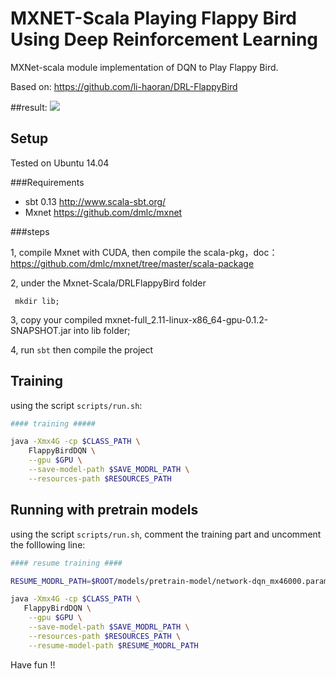 # MXNET-Scala Playing Flappy Bird Using Deep Reinforcement Learning
MXNet-scala module implementation of DQN to Play Flappy Bird.

Based on: https://github.com/li-haoran/DRL-FlappyBird

##result:
<img src="./results/optimised.gif"/>

## Setup
Tested on Ubuntu 14.04

###Requirements

* sbt 0.13 http://www.scala-sbt.org/
* Mxnet https://github.com/dmlc/mxnet

###steps

1, compile Mxnet with CUDA, then compile the scala-pkg，doc： https://github.com/dmlc/mxnet/tree/master/scala-package

2, under the Mxnet-Scala/DRLFlappyBird folder 
```bah
 mkdir lib;
```
3, copy your compiled mxnet-full_2.11-linux-x86_64-gpu-0.1.2-SNAPSHOT.jar into lib folder;

4, run `sbt` then compile the project


## Training
using the script `scripts/run.sh`:

```bash
#### training #####

java -Xmx4G -cp $CLASS_PATH \
	FlappyBirdDQN \
	--gpu $GPU \
	--save-model-path $SAVE_MODRL_PATH \
	--resources-path $RESOURCES_PATH
```

## Running with pretrain models
using the script `scripts/run.sh`, comment the training part and uncomment the folllowing line:

```bash
#### resume training ####

RESUME_MODRL_PATH=$ROOT/models/pretrain-model/network-dqn_mx46000.params

java -Xmx4G -cp $CLASS_PATH \
   FlappyBirdDQN \
  	--gpu $GPU \
  	--save-model-path $SAVE_MODRL_PATH \
  	--resources-path $RESOURCES_PATH \
  	--resume-model-path $RESUME_MODRL_PATH
```

Have fun !!
